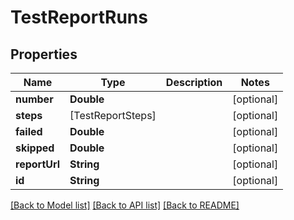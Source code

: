# TestReportRuns

## Properties
Name | Type | Description | Notes
------------ | ------------- | ------------- | -------------
**number** | **Double** |  | [optional] 
**steps** | [TestReportSteps] |  | [optional] 
**failed** | **Double** |  | [optional] 
**skipped** | **Double** |  | [optional] 
**reportUrl** | **String** |  | [optional] 
**id** | **String** |  | [optional] 

[[Back to Model list]](../README.md#documentation-for-models) [[Back to API list]](../README.md#documentation-for-api-endpoints) [[Back to README]](../README.md)


